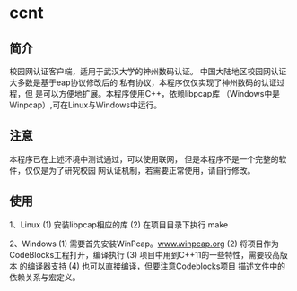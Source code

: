 ccnt
====

简介
----
  校园网认证客户端，适用于武汉大学的神州数码认证。
中国大陆地区校园网认证大多数是基于eap协议修改后的
私有协议，本程序仅仅实现了神州数码的认证过程，但
是可以方便地扩展。本程序使用C++，依赖libpcap库
（Windows中是Winpcap）,可在Linux与Windows中运行。

注意
----
本程序已在上述环境中测试通过，可以使用联网，
但是本程序不是一个完整的软件，仅仅是为了研究校园
网认证机制，若需要正常使用，请自行修改。

使用
----
1、Linux
	(1) 安装libpcap相应的库
	(2) 在项目目录下执行 make

2、Windows
	(1) 需要首先安装WinPcap。www.winpcap.org
	(2) 将项目作为CodeBlocks工程打开，编译执行
	(3) 项目中用到C++11的一些特性，需要较高版本
		的编译器支持
	(4) 也可以直接编译，但要注意Codeblocks项目
		描述文件中的依赖关系与宏定义。


